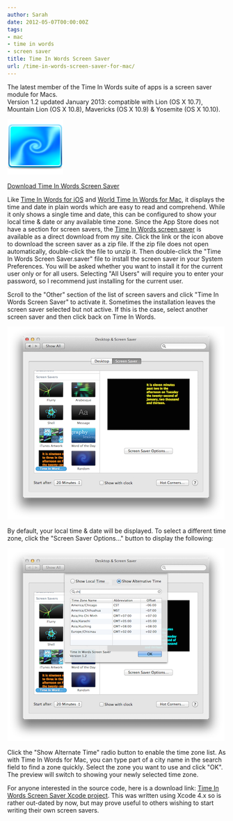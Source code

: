 ```yaml
---
author: Sarah
date: 2012-05-07T00:00:00Z
tags:
- mac
- time in words
- screen saver
title: Time In Words Screen Saver
url: /time-in-words-screen-saver-for-mac/
---
```


The latest member of the Time In Words suite of apps is a screen saver module for Macs.  
Version 1.2 updated January 2013: compatible with Lion (OS X 10.7), Mountain Lion (OS X 10.8), Mavericks (OS X 10.9) & Yosemite (OS X 10.10).

![Time In Words Screen Saver Download][1]

[Download Time In Words Screen Saver][2]

   [1]: /images/ScreenSaverIcon128.png
   [2]: /screensaver/TimeInWords-ScreenSaver.zip

Like [Time In Words for iOS][7] and [World Time In Words for Mac][8], it displays the time and date in plain words which are easy to read and comprehend. While it only shows a single time and date, this can be configured to show your local time & date or any available time zone. Since the App Store does not have a section for screen savers, the [Time In Words screen saver][9] is available as a direct download from my site. Click the link or the icon above to download the screen saver as a zip file. If the zip file does not open automatically, double-click the file to unzip it. Then double-click the "Time In Words Screen Saver.saver" file to install the screen saver in your System Preferences. You will be asked whether you want to install it for the current user only or for all users. Selecting "All Users" will require you to enter your password, so I recommend just installing for the current user.

Scroll to the "Other" section of the list of screen savers and click "Time In Words Screen Saver" to activate it. Sometimes the installation leaves the screen saver selected but not active. If this is the case, select another screen saver and then click back on Time In Words.

[![Time In Words Screen Saver][3]][4]

   [3]: /images/ScreenSaver1-small.png
   [4]: /images/ScreenSaver1.png

By default, your local time & date will be displayed. To select a different time zone, click the "Screen Saver Options…" button to display the following:

[![Time In Words Screen Saver Options][5]][6]

   [5]: /images/ScreenSaver2-small.png
   [6]: /images/ScreenSaver2.png

Click the "Show Alternate Time" radio button to enable the time zone list. As with Time In Words for Mac, you can type part of a city name in the search field to find a zone quickly. Select the zone you want to use and click "OK". The preview will switch to showing your newly selected time zone.

For anyone interested in the source code, here is a download link: [Time In Words Screen Saver Xcode project][10]. This was written using Xcode 4.x so is rather out-dated by now, but may prove useful to others wishing to start writing their own screen savers.

 [7]: /time-in-words/ "Time In Words"
 [8]: /time-in-words-for-mac/ "Worlds Time In Words for Mac"
 [9]: /screensaver/TimeInWords-ScreenSaver.zip
 [10]: /screensaver/TimeInWordsScreenSaverXcode.zip
